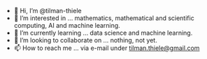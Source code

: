 - 👋 Hi, I’m @tilman-thiele
- 👀 I’m interested in ...
     mathematics, mathematical and scientific computing, AI and machine learning.
- 🌱 I’m currently learning ...
     data science and machine learning.
- 💞️ I’m looking to collaborate on ...
     nothing, not yet.
- 📫 How to reach me ...
     via e-mail under tilman.thiele@gmail.com

<!---
tilman-thiele/tilman-thiele is a ✨ special ✨ repository because its `README.md` (this file) appears on your GitHub profile.
You can click the Preview link to take a look at your changes.
--->
